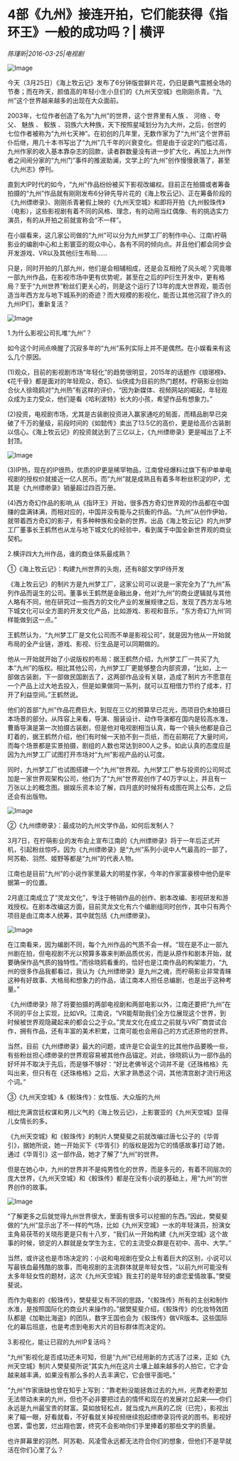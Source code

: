 # 4部《九州》接连开拍，它们能获得《指环王》一般的成功吗？| 横评

*陈瑾昕|2016-03-25|电视剧*

![Image](http://static.ylzbl.com/uploads/ueditor/php/upload/image/20170916/1505522372974740.jpeg)

今天（3月25日）《海上牧云记》发布了6分钟版尝鲜片花，仍旧是霸气震撼全场的节奏；而在昨天，颜值高的年轻小生小旦们的《九州天空城》也刚刚杀青。“九州”这个世界越来越多的出现在大众面前。

2003年，七位作者创造了名为“九州”的世界，这个世界里有人族 、 河络 、夸父、 魅族 、 鲛族 、羽族六大种族，天下按照星域划分为九大州，之后，创世的七位作者被称为“九州七天神”。在初创的几年里，无数作家为了“九州”这个世界前仆后继，用几十本书写出了“九州”几千年的兴衰变化。但是由于设定的门槛过高，九州作家的收入基本靠杂志的回款，读者群数量没有进一步扩大化，再加上九州作者之间闹分家的“九州门”事件的推波助澜，文学上的“九州”创作慢慢衰落了，甚至《九州志》停刊。

直到大IP时代的如今，“九州”作品纷纷被买下影视改编权。目前正在拍摄或者筹备拍摄的“九州”作品就有刚刚发布6分钟先导片花的《海上牧云记》、正在筹备阶段的《九州缥缈录》、刚刚杀青暑假上映的《九州天空城》和即将开拍《九州鲛珠传》（电影），这些影视剧有着不同的风格、理念，有的动用当红偶像、有的挑选实力演员，有的从开拍之前就宣称会“不一样”。

在小娱看来，这几家公司做的“九州”可以分为九州梦工厂的制作中心、江南\柠萌影业的编剧中心和上影寰亚的观众中心，各有不同的倾向点。并且他们都会同步会开发游戏、VR以及其他衍生布局……

只是，同时开拍的几部九州，他们是会相辅相成，还是会互相抢了风头呢？究竟哪一部九州作品，在影视市场中更有优势呢，甚至在之后的IP衍生开发中，更有格局？至于“九州世界”粉丝们更关心的，则是这个运行了13年的庞大世界观，能否创造当年西方龙与地下城系列的奇迹？而大规模的影视化，能否让其他沉寂了许久的九州IP们，重新复活？

![Image](http://si1.go2yd.com/get-image/0GiGgsCsL4a)

1.为什么影视公司扎堆“九州”？

如今这个时间点唤醒了沉寂多年的“九州”系列实际上并不是偶然。在小娱看来有这么几个原因。

(1)观众，目前的影视剧市场“年轻化”的趋势很明显，2015年的话题作《琅琊榜》、《花千骨》都是面对的年轻观众，奇幻、仙侠成为目前的热门题材。柠萌影业创始合伙人徐晓鸥对“九州热”有这样的评价，“因为新媒体、视频网站的崛起，年轻观众成为主力受众，他们是看《哈利波特》长大的小孩，希望作品有想象力。”

(2)投资，电视剧市场，尤其是古装剧投资进入赢家通吃的局面，而精品剧早已突破了千万的量级，前段时间的《如懿传》卖出了13.5亿的高价，更是给高价古装剧以信心。《海上牧云记》的投资就达到了三亿以上，《九州缥缈录》更是喊出了上不封顶。

![Image](http://si1.go2yd.com/get-image/0GiGgquu8ae)

(3)IP热，现在的IP很热，优质的IP更是稀罕物品，江南曾经爆料过旗下有IP单单电视剧的授权价就接近一亿人民币。而“九州”就是成熟且有着多年粉丝积淀的IP，尤其是《九州缥缈录》销量超过四百万册。

(4)西方奇幻作品的影响,从《指环王》开始，很多西方奇幻世界观的作品都在中国赚的盘满钵满，而相对应的，中国并没有能与之抗衡的作品。“九州”从创作伊始，就带着西方奇幻的影子，有多种种族和全新的世界。出品《海上牧云记》的九州梦工厂董事长王鹤然也从龙与地下城文化的经验中，看到属于中国全新世界观的商业契机。

2.横评四大九州作品，谁的商业体系最成熟？

①《海上牧云记》：构建九州世界的头炮，还有8部文学IP待开发

《海上牧云记》的制片方是九州梦工厂，这家公司可以说是一家完全为了“九州”系列作品而诞生的公司。董事长王鹤然是金融出身，他对“九州”的商业逻辑就与其他人略有不同，他在研究过一些西方的文化产业的发展规律之后，发现了西方龙与地下城文化可以全方面的开发文化产品，比如游戏、影视和音乐，“东方奇幻‘九州’同样能做到这一点。”

王鹤然认为，“九州梦工厂是文化公司而不单是影视公司”，就是因为他从一开始就布局的全产业链，游戏、影视、衍生品是可以同期做的。

他从一开始就开始了小说版权的布局：据王鹤然介绍，九州梦工厂一共买了九本“九州”的版权。相比其他公司，九州梦工厂更能够整合内部资源，“比如，上一部做古装剧，下一部做民国剧去了，这两部作品没有关联，造成了制片方不愿意在一个产品上过大地去投入，但是如果做同一系列，就可以互相借力节约了成本，打开了利益空间。”王鹤然说。

他们的首部“九州”作品花费巨大，到现在三亿的预算早已花光，而项目仍未拍摄日本场景的部分。从阵容上来看，导演、服装设计、动作导演都在国内是较高水准，曹盾导演是第一次拍摄古装剧，但是他对电视剧相当认真，每一个镜头他都是自己盯着的，据王鹤然介绍，他们有时候一天拍不到一页纸，而在前期花了大量时间，而每个场景都是实景拍摄，剧组的人数也常达到800人之多。如此认真的态度应是因为九州梦工厂试图打开市场对“九州”影视产品的认可度。

同时，九州梦工厂也试图搭建一个“九州”世界观。九州梦工厂参与投资的公司阿忒加是一家世界观架构公司，他们为了“九州”世界观创作了40万字以上，并且有一万张以上的概念图。据娱乐资本论了解，四月底的时候将有成图在网上公布，之后还会有出版物。

![Image](http://si1.go2yd.com/get-image/0GiGgtiOXho)

②《九州缥缈录》：最成功的九州文学作品，如何后发制人？

3月7日，在柠萌影业的发布会上宣布江南的《九州缥缈录》将于一年后正式开机，引起粉丝惊呼。因为《九州缥缈录》是“九州”系列小说中人气最高的一部了，阿苏勒、羽然、姬野等都是“九州”的代表人物。

江南也是目前“九州”的小说作家里最大的明星作家，今年的作家富豪榜中他仍是牢据第一的位置。

2月底江南成立了“灵龙文化”，专注于畅销作品的创作、剧本改编、影视研发和游戏授权。在剧本改编这方面，目前灵龙文化有六个编剧组同时创作，其中只有两个项目是由江南本人统筹，其中就包括《九州缥缈录》。

![Image](http://si1.go2yd.com/get-image/0GiGgny468u)

在江南看来，因为编剧不同，每个九州作品的气质不会一样。“现在是不止一部九州剧在拍，但电视剧不光以预算多寡来判断品质优劣，而是从原作和剧本开始，就要确保作品气质的独特性。”而徐晓鸥看重的，恰好也是江南作品的构架能力，“九州的很多作品我都看过，我认为《九州缥缈录》是九州之魂，而柠萌影业非常青睐这种有好故事、大格局和想象力的作品，请江南本人担任总编剧，也是出于这种考量。”

《九州缥缈录》除了将要拍摄的两部电视剧和两部电影以外，江南还要把“九州”在不同的平台上实现，比如VR。江南说，“VR能帮助我们全方位展现这个世界，到时候被世界观隐藏起来的都会公之于众。”灵龙文化在成立之前就与VR厂商尝试合作，拥有作品，还有丰富的美术积累，江南可能也会用自己的方式还原他的世界。

当然，目前《九州缥缈录》最大的问题，或许是它会诞生的比其他作品要晚一些，有些粉丝担心缥缈录的世界观容易被其他作品锚定。对此，徐晓鸥认为一部作品的好坏并不取决于先后，而是够不够好：“好比老佛爷这个词并不是《还珠格格》先叫出来，但只有在《还珠格格》之后，大家才熟悉这个词，其他清宫剧才流行用这个词。”

③《九州天空城》&《鲛珠传》：女性版、大众版的九州

相比充满宫廷权谋和男儿义气的《海上牧云记》，上影寰亚的《九州天空城》显得儿女情长的多。

《九州天空城》和《鲛珠传》的制片人樊斐斐之前就改编过唐七公子的《华胥引》，据她所说，她一开始买下《华胥引》的版权是因为它的情感故事打动了她，通过《华胥引》这一部作品，她才了解了“九州”的世界。

但是在她心中，九州的世界并不是纯男性化的世界，而是多元的，有着不同层次的庞大世界，《九州天空城》和《鲛珠传》都是在没有小说的基础上，用“九州”的世界创作的故事。

![Image](http://si1.go2yd.com/get-image/0GiGgp697wW)

“了解更多之后就觉得九州世界很大，里面有很多可以挖掘的东西。”因此，樊斐斐做的“九州”显示出了不一样的气场，比如《九州天空城》一水的年轻演员，扮演女主角易茯苓的关晓彤更是只有十八岁，“我们从一开始构建《九州天空城》这个故事的时候，锁定的人群就是女学生为主，它的主流受众群是在初中、高中、大学。”

当然，或许这也是市场决定的：小说和电视剧在受众上有着巨大的区别，小说可以写最铁血最残酷的故事，而电视剧的主流群体就是年轻女性，“以前九州可能没有太多年轻女性的题材，这次《九州天空城》我主打的是年轻的虐恋爱情故事。”樊斐斐说。

而作为电影的《鲛珠传》，樊斐斐又有不同的思路，“《鲛珠传》所有的主创和制作水准，是按照国际化的商业片来操作的。”据樊斐斐介绍，《鲛珠传》的化妆特效团队都是《加勒比海盗》的团队，数字王国也会为《鲛珠传》做VR版本。这些国际化的幕后班底，也是考虑到电影大片的目标群体而决定的。

3.影视化，能让已寂的九州IP复活吗？

“九州”影视化是否成功还未可知，但是“九州”已经用新的方式活了过来，正如《九州天空城》制片人樊斐斐所说“其实九州在这片土壤上越来越多的人拍它，它才会越来越丰满，如果没有那么多的人去丰满它，它会很平面吧。”

“九州”作家唐缺也曾在知乎上写到：“靠老粉没能拯救过去的九州，光靠老粉更加无法带动未来的九州，但也不必非要把过去的情怀和现在的发展对立起来——你们永远是九州最宝贵的财富。莫如放轻松点，就当成九州真的乙烷（已完），影视出来了瞄一眼，好看就看，不好看就关掉视频继续抱起缥缈录羽传说的图书。影视好也罢，雷也罢，烂出翔也罢，终究不会影响你们手里捧着的那些文字的质量。

也许屏幕里的羽然、阿苏勒、风凌雪永远都无法符合你们的想象，但他们不是早就活在你们心里了么？

